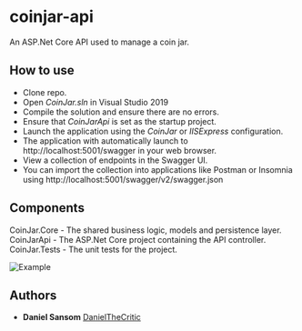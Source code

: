 # coinjar-api
An ASP.Net Core API used to manage a coin jar.

## How to use
- Clone repo.
- Open *CoinJar.sln* in Visual Studio 2019
- Compile the solution and ensure there are no errors.
- Ensure that *CoinJarApi* is set as the startup project. 
- Launch the application using the *CoinJar* or *IISExpress* configuration.
- The application with automatically launch to http://localhost:5001/swagger in your web browser.
- View a collection of endpoints in the Swagger UI.
- You can import the collection into applications like Postman or Insomnia using http://localhost:5001/swagger/v2/swagger.json

## Components
CoinJar.Core - The shared business logic, models and persistence layer.
CoinJarApi - The ASP.Net Core project containing the API controller.
CoinJar.Tests - The unit tests for the project.

![Example](example.png?raw=true "Example")

## Authors

* **Daniel Sansom** [DanielTheCritic](https://github.com/DanielTheCritic)